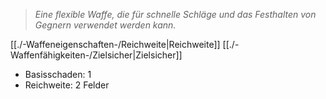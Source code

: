 >*Eine flexible Waffe, die für schnelle Schläge und das Festhalten von Gegnern verwendet werden kann.*  
  
[[./-Waffeneigenschaften-/Reichweite|Reichweite]] [[./-Waffenfähigkeiten-/Zielsicher|Zielsicher]]  
  
- Basisschaden: 1  
- Reichweite: 2 Felder
